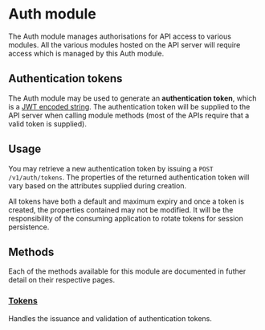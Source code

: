 # Auth module

The Auth module manages authorisations for API access to various modules. All the various modules hosted on the API server will require access which is managed by this Auth module.

## Authentication tokens

The Auth module may be used to generate an **authentication token**, which is a [JWT encoded string](http://jwt.io/). The authentication token will be supplied to the API server when calling module methods (most of the APIs require that a valid token is supplied).

## Usage

You may retrieve a new authentication token by issuing a `POST /v1/auth/tokens`. The properties of the returned authentication token will vary based on the attributes supplied during creation.

All tokens have both a default and maximum expiry and once a token is created, the properties contained may not be modified. It will be the responsibility of the consuming application to rotate tokens for session persistence.

## Methods

Each of the methods available for this module are documented in futher detail on their respective pages.

### [Tokens](tokens/)

Handles the issuance and validation of authentication tokens.